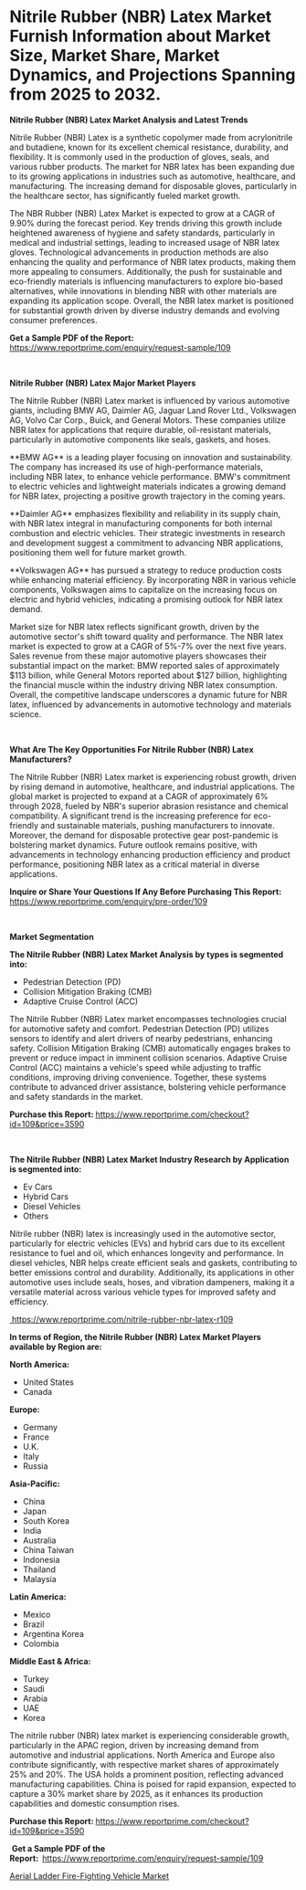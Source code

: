 <p><h1>Nitrile Rubber (NBR) Latex Market Furnish Information about Market Size, Market Share, Market Dynamics, and Projections Spanning from 2025 to 2032.</h1></p><p><strong>Nitrile Rubber (NBR) Latex Market Analysis and Latest Trends</strong></p>
<p><p>Nitrile Rubber (NBR) Latex is a synthetic copolymer made from acrylonitrile and butadiene, known for its excellent chemical resistance, durability, and flexibility. It is commonly used in the production of gloves, seals, and various rubber products. The market for NBR latex has been expanding due to its growing applications in industries such as automotive, healthcare, and manufacturing. The increasing demand for disposable gloves, particularly in the healthcare sector, has significantly fueled market growth.</p><p>The NBR Rubber (NBR) Latex Market is expected to grow at a CAGR of 9.90% during the forecast period. Key trends driving this growth include heightened awareness of hygiene and safety standards, particularly in medical and industrial settings, leading to increased usage of NBR latex gloves. Technological advancements in production methods are also enhancing the quality and performance of NBR latex products, making them more appealing to consumers. Additionally, the push for sustainable and eco-friendly materials is influencing manufacturers to explore bio-based alternatives, while innovations in blending NBR with other materials are expanding its application scope. Overall, the NBR latex market is positioned for substantial growth driven by diverse industry demands and evolving consumer preferences.</p></p>
<p><strong>Get a Sample PDF of the Report:&nbsp;</strong> <a href="https://www.reportprime.com/enquiry/request-sample/109?utm_campaign=2641&utm_medium=2&utm_source=Github&utm_content=ia&utm_term=17032025&utm_id=nitrile-rubber-nbr-latex">https://www.reportprime.com/enquiry/request-sample/109</a></p>
<p>&nbsp;</p>
<p><strong>Nitrile Rubber (NBR) Latex Major Market Players</strong></p>
<p><p>The Nitrile Rubber (NBR) Latex market is influenced by various automotive giants, including BMW AG, Daimler AG, Jaguar Land Rover Ltd., Volkswagen AG, Volvo Car Corp., Buick, and General Motors. These companies utilize NBR latex for applications that require durable, oil-resistant materials, particularly in automotive components like seals, gaskets, and hoses.</p><p>**BMW AG** is a leading player focusing on innovation and sustainability. The company has increased its use of high-performance materials, including NBR latex, to enhance vehicle performance. BMW's commitment to electric vehicles and lightweight materials indicates a growing demand for NBR latex, projecting a positive growth trajectory in the coming years.</p><p>**Daimler AG** emphasizes flexibility and reliability in its supply chain, with NBR latex integral in manufacturing components for both internal combustion and electric vehicles. Their strategic investments in research and development suggest a commitment to advancing NBR applications, positioning them well for future market growth.</p><p>**Volkswagen AG** has pursued a strategy to reduce production costs while enhancing material efficiency. By incorporating NBR in various vehicle components, Volkswagen aims to capitalize on the increasing focus on electric and hybrid vehicles, indicating a promising outlook for NBR latex demand.</p><p>Market size for NBR latex reflects significant growth, driven by the automotive sector's shift toward quality and performance. The NBR latex market is expected to grow at a CAGR of 5%-7% over the next five years. Sales revenue from these major automotive players showcases their substantial impact on the market: BMW reported sales of approximately $113 billion, while General Motors reported about $127 billion, highlighting the financial muscle within the industry driving NBR latex consumption. Overall, the competitive landscape underscores a dynamic future for NBR latex, influenced by advancements in automotive technology and materials science.</p></p>
<p>&nbsp;</p>
<p><strong>What Are The Key Opportunities For Nitrile Rubber (NBR) Latex Manufacturers?</strong></p>
<p><p>The Nitrile Rubber (NBR) Latex market is experiencing robust growth, driven by rising demand in automotive, healthcare, and industrial applications. The global market is projected to expand at a CAGR of approximately 6% through 2028, fueled by NBR's superior abrasion resistance and chemical compatibility. A significant trend is the increasing preference for eco-friendly and sustainable materials, pushing manufacturers to innovate. Moreover, the demand for disposable protective gear post-pandemic is bolstering market dynamics. Future outlook remains positive, with advancements in technology enhancing production efficiency and product performance, positioning NBR latex as a critical material in diverse applications.</p></p>
<p><strong>Inquire or Share Your Questions If Any Before Purchasing This Report:</strong> <a href="https://www.reportprime.com/enquiry/pre-order/109?utm_campaign=2641&utm_medium=2&utm_source=Github&utm_content=ia&utm_term=17032025&utm_id=nitrile-rubber-nbr-latex">https://www.reportprime.com/enquiry/pre-order/109</a></p>
<p>&nbsp;</p>
<p><strong>Market Segmentation</strong></p>
<p><strong>The Nitrile Rubber (NBR) Latex Market Analysis by types is segmented into:</strong></p>
<p><ul><li>Pedestrian Detection (PD)</li><li>Collision Mitigation Braking (CMB)</li><li>Adaptive Cruise Control (ACC)</li></ul></p>
<p><p>The Nitrile Rubber (NBR) Latex market encompasses technologies crucial for automotive safety and comfort. Pedestrian Detection (PD) utilizes sensors to identify and alert drivers of nearby pedestrians, enhancing safety. Collision Mitigation Braking (CMB) automatically engages brakes to prevent or reduce impact in imminent collision scenarios. Adaptive Cruise Control (ACC) maintains a vehicle's speed while adjusting to traffic conditions, improving driving convenience. Together, these systems contribute to advanced driver assistance, bolstering vehicle performance and safety standards in the market.</p></p>
<p><strong>Purchase this Report:&nbsp;</strong><a href="https://www.reportprime.com/checkout?id=109&price=3590&utm_campaign=2641&utm_medium=2&utm_source=Github&utm_content=ia&utm_term=17032025&utm_id=nitrile-rubber-nbr-latex">https://www.reportprime.com/checkout?id=109&price=3590</a></p>
<p>&nbsp;</p>
<p><strong>The Nitrile Rubber (NBR) Latex Market Industry Research by Application is segmented into:</strong></p>
<p><ul><li>Ev Cars</li><li>Hybrid Cars</li><li>Diesel Vehicles</li><li>Others</li></ul></p>
<p><p>Nitrile rubber (NBR) latex is increasingly used in the automotive sector, particularly for electric vehicles (EVs) and hybrid cars due to its excellent resistance to fuel and oil, which enhances longevity and performance. In diesel vehicles, NBR helps create efficient seals and gaskets, contributing to better emissions control and durability. Additionally, its applications in other automotive uses include seals, hoses, and vibration dampeners, making it a versatile material across various vehicle types for improved safety and efficiency.</p></p>
<p><a href="https://www.reportprime.com/nitrile-rubber-nbr-latex-r109?utm_campaign=2641&utm_medium=2&utm_source=Github&utm_content=ia&utm_term=17032025&utm_id=nitrile-rubber-nbr-latex">&nbsp;https://www.reportprime.com/nitrile-rubber-nbr-latex-r109</a></p>
<p><strong>In terms of Region, the Nitrile Rubber (NBR) Latex Market Players available by Region are:</strong></p>
<p>
    <p> <strong> North America: </strong>
        <ul>
            <li>United States</li>
            <li>Canada</li>
        </ul>
        </p> 
    <p> <strong> Europe: </strong>
        <ul>
            <li>Germany</li>
            <li>France</li>
            <li>U.K.</li>
            <li>Italy</li>
            <li>Russia</li>
        </ul>
        </p> 
    <p> <strong> Asia-Pacific: </strong>
        <ul>
            <li>China</li>
            <li>Japan</li>
            <li>South Korea</li>
            <li>India</li>
            <li>Australia</li>
            <li>China Taiwan</li>
            <li>Indonesia</li>
            <li>Thailand</li>
            <li>Malaysia</li>
        </ul>
        </p> 
    <p> <strong> Latin America: </strong>
        <ul>
            <li>Mexico</li>
            <li>Brazil</li>
            <li>Argentina Korea</li>
            <li>Colombia</li>
        </ul>
        </p> 
    <p> <strong> Middle East & Africa: </strong>
        <ul>
            <li>Turkey</li>
            <li>Saudi</li>
            <li>Arabia</li>
            <li>UAE</li>
            <li>Korea</li>
        </ul>
    </p>
    </p>
<p><p>The nitrile rubber (NBR) latex market is experiencing considerable growth, particularly in the APAC region, driven by increasing demand from automotive and industrial applications. North America and Europe also contribute significantly, with respective market shares of approximately 25% and 20%. The USA holds a prominent position, reflecting advanced manufacturing capabilities. China is poised for rapid expansion, expected to capture a 30% market share by 2025, as it enhances its production capabilities and domestic consumption rises.</p></p>
<p><strong>Purchase this Report: </strong><a href="https://www.reportprime.com/checkout?id=109&price=3590&utm_campaign=2641&utm_medium=2&utm_source=Github&utm_content=ia&utm_term=17032025&utm_id=nitrile-rubber-nbr-latex">https://www.reportprime.com/checkout?id=109&price=3590</a></p>
<p>&nbsp;<strong>Get a Sample PDF of the Report:&nbsp;&nbsp;</strong><a href="https://www.reportprime.com/enquiry/request-sample/109?utm_campaign=2641&utm_medium=2&utm_source=Github&utm_content=ia&utm_term=17032025&utm_id=nitrile-rubber-nbr-latex">https://www.reportprime.com/enquiry/request-sample/109</a></p>
<p><strong></strong></p>
<p><p><a href="https://github.com/lisaeichler20775/Market-Research-Report-List-1/blob/main/aerial-ladder-fire-fighting-vehicle-market.md?utm_campaign=2641&utm_medium=2&utm_source=Github&utm_content=ia&utm_term=17032025&utm_id=nitrile-rubber-nbr-latex">Aerial Ladder Fire-Fighting Vehicle Market</a></p></p>